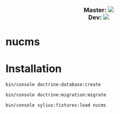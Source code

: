 <h3 align="center">
    <p>
        Master: 
        <a href="https://travis-ci.org/nugato/nucms" title="Build status" target="_blank">
            <img src="https://travis-ci.org/nugato/nucms.svg?branch=master" />
        </a>
        <br>
        Dev:
        <a href="https://travis-ci.org/nugato/nucms" title="Build status" target="_blank">
            <img src="https://travis-ci.org/nugato/nucms.svg?branch=develop" />
        </a>
    </p> 
</h1>

nucms
=====


Installation
=====
`bin/console doctrine:database:create`

`bin/console doctrine:migration:migrate`

`bin/console sylius:fixtures:load nucms`